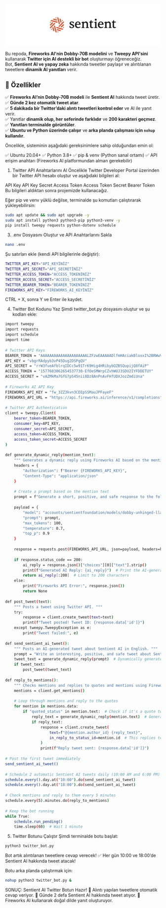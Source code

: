 <img width="1230" alt="image" src="https://github.com/sezaras85/Sentient-ai/blob/main/sentient%20resim.png" />

Bu repoda, **Fireworks AI'nin Dobby-70B modelini** ve **Tweepy API'sini** kullanarak **Twitter için AI destekli bir bot** oluşturmayı öğreneceğiz.  
Bot, **Sentient AI ve yapay zeka** hakkında tweetler paylaşır ve alıntılanan tweetlere **dinamik AI yanıtları** verir.

## 📌 Özellikler

✅ **Fireworks AI’nin Dobby-70B modeli** ile **Sentient AI** hakkında tweet üretir.  
✅ **Günde 2 kez otomatik tweet atar**.  
✅ **5 dakikada bir Twitter’daki alıntı tweetleri kontrol eder** ve AI ile yanıt verir.  
✅ Yanıtlar **dinamik olup, her seferinde farklıdır** ve **200 karakteri geçmez**.  
✅ **Yanıtları terminalde görüntüler**.  
✅ **Ubuntu ve Python üzerinde çalışır** ve **arka planda çalışması için `nohup` kullanılır**.

Öncelikle, sisteminin aşağıdaki gereksinimlere sahip olduğundan emin ol:

✅ Ubuntu 20.04+
✅ Python 3.8+
✅ pip & venv (Python sanal ortamı)
✅ API erişim anahtarı (Fireworks AI platformundan alman gerekebilir)

1. Twitter API Anahtarlarını Al
Öncelikle Twitter Developer Portal üzerinden bir Twitter API hesabı oluştur ve aşağıdaki bilgileri al:

API Key
API Key Secret
Access Token
Access Token Secret
Bearer Token
Bu bilgileri aldıktan sonra projemizde kullanacağız.

Eğer pip ve venv yüklü değilse, terminalde şu komutları çalıştırarak yükleyebilirsin:
```bash
sudo apt update && sudo apt upgrade -y
sudo apt install python3 python3-pip python3-venv -y
pip install tweepy requests python-dotenv schedule

```

3. .env Dosyasını Oluştur ve API Anahtarlarını Sakla
```bash
nano .env
```

Şu satırları ekle (kendi API bilgilerinle değiştir):
```bash
TWITTER_API_KEY="API_KEYİNİZ"
TWITTER_API_SECRET="API_SECRETİNİZ"
TWITTER_ACCESS_TOKEN="ACCESS_TOKENİNİZ"
TWITTER_ACCESS_SECRET="ACCESS_SECRETİNİZ"
TWITTER_BEARER_TOKEN="BEARER_TOKENİNİZ"
FIREWORKS_API_KEY="FIREWORKS_AI_KEYİNİZ"
```
CTRL + X, sonra Y ve Enter ile kaydet.

4. Twitter Bot Kodunu Yaz
Şimdi twitter_bot.py dosyasını oluştur ve şu kodları ekle:
```bash
import tweepy
import requests
import schedule
import time

# Twitter API Keys
BEARER_TOKEN = "AAAAAAAAAAAAAAAAAAAAALZFzwEAAAAADlfmHAciakBloxxI%2BRWwVNXUkAM%3DxkaiQiB0VNsqypPiXQnBnuNRmiWojHKyLwnTuLCdlqYxcQu6Sl"
API_KEY = "vbgrRAdpyb3vP45Dug2DSPgQV"
API_SECRET = "rrW3fueAfblrqIDCc5w91TrK9Hig4HRibybQZBSQupijQ8fAiP"
ACCESS_TOKEN = "1577603062654537730-EfOeSMWrpCZvhWUJ3SDU2IYFDDETUY"
ACCESS_SECRET = "vAZMkMa7GfG7pS45nii8Dz8AnPnAvFHfUDXJozZmdiUna"

# Fireworks AI API Key
FIREWORKS_API_KEY = "fw_3ZZ3kvn3CEEpSSMauJPFayeF"
FIREWORKS_API_URL = "https://api.fireworks.ai/inference/v1/completions"

# Twitter API Authentication
client = tweepy.Client(
    bearer_token=BEARER_TOKEN,
    consumer_key=API_KEY,
    consumer_secret=API_SECRET,
    access_token=ACCESS_TOKEN,
    access_token_secret=ACCESS_SECRET
)

def generate_dynamic_reply(mention_text):
    """ Generates a dynamic reply using Fireworks AI based on the mention text. """
    headers = {
        "Authorization": f"Bearer {FIREWORKS_API_KEY}",
        "Content-Type": "application/json"
    }
    
    # Create a prompt based on the mention text
    prompt = f"Generate a short, positive, and safe response to the following tweet. Maximum 200 characters. Here is the tweet: {mention_text}"
    
    payload = {
        "model": "accounts/sentientfoundation/models/dobby-unhinged-llama-3-3-70b-new",
        "prompt": prompt,
        "max_tokens": 100,
        "temperature": 0.7,
        "top_p": 0.9
    }
    
    response = requests.post(FIREWORKS_API_URL, json=payload, headers=headers)
    
    if response.status_code == 200:
        ai_reply = response.json()["choices"][0]["text"].strip()
        print(f"Generated AI Reply: {ai_reply}")  # Print the AI-generated reply to the console
        return ai_reply[:200]  # Limit to 200 characters
    else:
        print("Fireworks API Error:", response.json())
        return None

def post_tweet(text):
    """ Posts a tweet using Twitter API. """
    try:
        response = client.create_tweet(text=text)
        print(f"Tweet posted! Tweet ID: {response.data['id']}")
    except tweepy.TweepyException as e:
        print("Tweet failed:", e)

def send_sentient_ai_tweet():
    """ Posts an AI-generated tweet about Sentient AI in English. """
    prompt = "Write an interesting, positive, and safe tweet about Sentient AI. Maximum 200 characters. The tweet should be in English."
    tweet_text = generate_dynamic_reply(prompt)  # Dynamically generated tweet content
    if tweet_text:
        post_tweet(tweet_text)

def reply_to_mentions():
    """ Checks mentions and replies to quotes and mentions using Fireworks AI. """
    mentions = client.get_mentions()
    
    # Loop through mentions and reply to the quotes
    for mention in mentions.data:
        if "quoted_status" in mention.text:  # Check if it's a quote tweet
            reply_text = generate_dynamic_reply(mention.text)  # Generate dynamic reply based on the mention text
            if reply_text:
                response = client.create_tweet(
                    text=f"@{mention.author_id} {reply_text}",
                    in_reply_to_status_id=mention.id  # This replies to the quoted tweet
                )
                print(f"Reply tweet sent: {response.data['id']}")

# Post the first tweet immediately
send_sentient_ai_tweet()

# Schedule 2 automatic Sentient AI tweets daily (10:00 AM and 6:00 PM)
schedule.every().day.at("10:00").do(send_sentient_ai_tweet)
schedule.every().day.at("18:00").do(send_sentient_ai_tweet)

# Check mentions and reply to them every 5 minutes
schedule.every(5).minutes.do(reply_to_mentions)

# Keep the bot running
while True:
    schedule.run_pending()
    time.sleep(60)  # Wait 1 minute
```
5. Twitter Botunu Çalıştır
   Şimdi terminalde botu başlat:
 ```bash  
 python3 twitter_bot.py
```
Bot artık alıntılanan tweetlere cevap verecek!
✅ Her gün 10:00 ve 18:00’de Sentient AI hakkında tweet atacak!

Botu arka planda çalıştırmak için:

```bash
nohup python3 twitter_bot.py &
```

SONUÇ: Sentient AI Twitter Botun Hazır!
🔹 Alıntı yapılan tweetlere otomatik cevap veriyor.
🔹 Günde 2 defa Sentient AI hakkında tweet atıyor.
🔹 Fireworks AI kullanarak doğal dilde yanıt oluşturuyor.








  







   
   
















